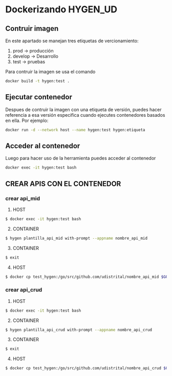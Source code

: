 # Dockerizando HYGEN_UD

## Contruir imagen

En este apartado se manejan tres etiquetas de vercionamiento:
1. prod     ->  producción
2. develop  ->  Desarrollo 
3. test     ->  pruebas

Para contruir la imagen se usa el comando
```bash
docker build -t hygen:test .
```

## Ejecutar contenedor

Despues de contruir la imagen con una etiqueta de versión, puedes hacer referencia a esa versión especifica cuando ejecutes contenedores basados en ella. Por ejemplo:

```bash
docker run -d --network host --name hygen:test hygen:etiqueta
```

## Acceder al contenedor

Luego para hacer uso de la herramienta puedes acceder al contenedor

```bash
docker exec -it hygen:test bash
```

## CREAR APIS CON EL CONTENEDOR

### crear api_mid

1. HOST
```bash
$ docker exec -it hygen:test bash
```
2. CONTAINER
```bash
$ hygen plantilla_api_mid with-prompt --appname nombre_api_mid
```
3. CONTAINER
```bash
$ exit
```
4. HOST
```bash
$ docker cp test_hygen:/go/src/github.com/udistrital/nombre_api_mid $GOPATH/src/github.com/udistrital
```

### crear api_crud

1. HOST
```bash
$ docker exec -it hygen:test bash
```
2. CONTAINER
```bash
$ hygen plantilla_api_crud with-prompt --appname nombre_api_crud
```
3. CONTAINER
```bash
$ exit
```
4. HOST
```bash
$ docker cp test_hygen:/go/src/github.com/udistrital/nombre_api_crud $GOPATH/src/github.com/udistrital
```

